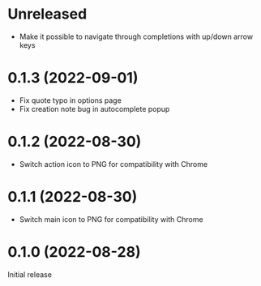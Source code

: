 # Unreleased

- Make it possible to navigate through completions with up/down arrow keys

# 0.1.3 (2022-09-01)

- Fix quote typo in options page
- Fix creation note bug in autocomplete popup

# 0.1.2 (2022-08-30)

- Switch action icon to PNG for compatibility with Chrome

# 0.1.1 (2022-08-30)

- Switch main icon to PNG for compatibility with Chrome

# 0.1.0 (2022-08-28)

Initial release
